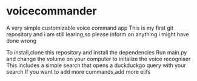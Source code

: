 # voicecommander
A very simple customizable voice command app
This is my first git repository and i am still learing,so please inform on anything i might have done wrong

To install,clone this repository and install the dependencies
Run main.py and change the volume on your computer to initalize the voice recogniser
This includes a simple search that opens a duckduckgo query with your search
If you want to add more commands,add more elifs
